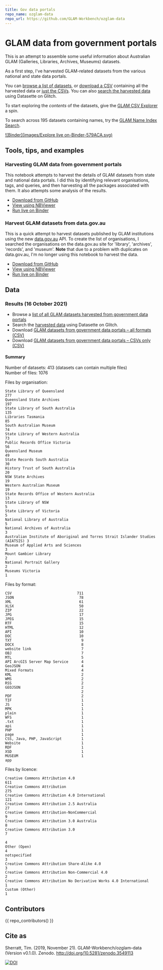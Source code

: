```yaml
---
title: Gov data portals
repo_name: ozglam-data
repo_url: https://github.com/GLAM-Workbench/ozglam-data
---
```


# GLAM data from government portals

This is an attempt to assemble some useful information about Australian GLAM (Galleries, Libraries, Archives, Museums) datasets.

As a first step, I've harvested GLAM-related datasets from the various national and state data portals.

You can [browse a list of datasets](/glam-datasets-from-gov-portals/), or [download a CSV](https://github.com/GLAM-Workbench/ozglam-data/blob/master/glam-datasets-from-gov-portals.csv) containing all the harvested data or [just the CSVs](https://github.com/GLAM-Workbench/ozglam-data/blob/master/glam-datasets-from-gov-portals-csvs.csv). You can also [search the harvested data](https://ozglam-datasets.glitch.me/data/glam-datasets) using Datasette on Glitch.

To start exploring the *contents* of the datasets, give the [GLAM CSV Explorer](https://glam-workbench.github.io/csv-explorer/) a spin.

To search across 195 datasets containing names, try the [GLAM Name Index Search](https://glam-workbench.net/name-search/).

[![Binder](images/Explore live on-Binder-579ACA.svg)](https://mybinder.org/v2/gh/GLAM-Workbench/ozglam-data/master)

## Tools, tips, and examples

### Harvesting GLAM data from government portals
This notebook attempts to harvest the details of GLAM datasets from state and national data portals. I did this by identifying relevant organisations, tags, and queries, and then harvesting all the packages associated with them. It also attempts some analysis of the results.

* [Download from GitHub](https://github.com/GLAM-Workbench/ozglam-data/blob/master/GLAM%20data%20from%20gov%20portals.ipynb)
* [View using NBViewer](https://nbviewer.jupyter.org/github/GLAM-Workbench/ozglam-data/blob/master/GLAM%20data%20from%20gov%20portals.ipynb)
* [Run live on Binder](https://mybinder.org/v2/gh/GLAM-Workbench/ozglam-data/master?urlpath=lab/tree/GLAM%20data%20from%20gov%20portals.ipynb)

### Harvest GLAM datasets from data.gov.au
This is a quick attempt to harvest datasets published by GLAM institutions using the new [data.gov.au](https://data.gov.au/) API. To create the list of organisations, I searched the organisations on the data.gov.au site for 'library', 'archives', 'records', and 'museum'. **Note** that due to a problem with duplicates on data.gov.au, I'm no longer using this notebook to harvest the data.

* [Download from GitHub](https://github.com/GLAM-Workbench/ozglam-data/blob/master/harvest_glam_datasets_from_datagovau.ipynb)
* [View using NBViewer](https://nbviewer.jupyter.org/github/GLAM-Workbench/ozglam-data/blob/master/harvest_glam_datasets_from_datagovau.ipynb)
* [Run live on Binder](https://mybinder.org/v2/gh/GLAM-Workbench/ozglam-data/master?urlpath=lab/tree/harvest_glam_datasets_from_datagovau.ipynb)

## Data

### Results (16 October 2021)

* Browse a [list of all GLAM datasets harvested from government data portals](/glam-datasets-from-gov-portals/)
* Search the [harvested data](https://ozglam-datasets.glitch.me/data/glam-datasets) using Datasette on Glitch.
* Download [GLAM datasets from government data portals – all formats (CSV)](https://github.com/GLAM-Workbench/ozglam-data/blob/master/glam-datasets-from-gov-portals.csv)
* Download [GLAM datasets from government data portals – CSVs only (CSV)](https://github.com/GLAM-Workbench/ozglam-data/blob/master/glam-datasets-from-gov-portals-csvs.csv)

#### Summary

Number of datasets: 413 (datasets can contain multiple files)  
Number of files: 1076

Files by organisation:

```
State Library of Queensland                                                   277
Queensland State Archives                                                     197
State Library of South Australia                                              135
Libraries Tasmania                                                             85
South Australian Museum                                                        74
State Library of Western Australia                                             73
Public Records Office Victoria                                                 56
Queensland Museum                                                              49
State Records South Australia                                                  30
History Trust of South Australia                                               20
NSW State Archives                                                             19
Western Australian Museum                                                      19
State Records Office of Western Australia                                      13
State Library of NSW                                                            5
State Library of Victoria                                                       5
National Library of Australia                                                   5
National Archives of Australia                                                  3
Australian Institute of Aboriginal and Torres Strait Islander Studies (AIATSIS) 3
Museum of Applied Arts and Sciences                                             3
Mount Gambier Library                                                           2
National Portrait Gallery                                                       2
Museums Victoria                                                                1
```

Files by format:

```
CSV                              711
JSON                              78
XML                               61
XLSX                              50
ZIP                               22
JPG                               17
JPEG                              15
RTF                               15
HTML                              12
API                               10
DOC                               10
TXT                                9
DOCX                               8
website link                       7
OBJ                                7
MTL                                5
API ArcGIS Server Map Service      4
GeoJSON                            4
Mixed Formats                      4
KML                                2
WMS                                2
RSS                                2
GEOJSON                            2
                                   2
PDF                                2
TIF                                1
JS                                 1
MPK                                1
plain                              1
WFS                                1
.txt                               1
api                                1
PHP                                1
page                               1
CSS, Java, PHP, JavaScript         1
Website                            1
RDF                                1
XSD                                1
MUSEUM                             1
app                                
```

Files by licence:

```
Creative Commons Attribution 4.0                                      611
Creative Commons Attribution                                          275
Creative Commons Attribution 4.0 International                        121
Creative Commons Attribution 2.5 Australia                             27
Creative Commons Attribution-NonCommercial                              9
Creative Commons Attribution 3.0 Australia                              8
Creative Commons Attribution 3.0                                        7
                                                                        4
Other (Open)                                                            4
notspecified                                                            3
Creative Commons Attribution Share-Alike 4.0                            3
Creative Commons Attribution Non-Commercial 4.0                         2
Creative Commons Attribution No Derivative Works 4.0 International      1
Custom (Other)                                                          1
```

## Contributors

{{ repo_contributors() }}

## Cite as

Sherratt, Tim. (2019, November 21). GLAM-Workbench/ozglam-data (Version v0.1.0). Zenodo. <http://doi.org/10.5281/zenodo.3549113>

[![DOI](https://zenodo.org/badge/DOI/10.5281/zenodo.3549113.svg)](https://doi.org/10.5281/zenodo.3549113)
